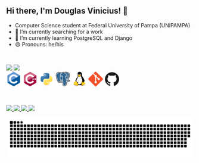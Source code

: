 ## Hi there, I'm Douglas Vinicius! 👋

- Computer Science student at Federal University of Pampa (UNIPAMPA)
- 🔭 I’m currently searching for a work
- 🌱 I’m currently learning PostgreSQL and Django
- 😄 Pronouns: he/his
##
<div><br>
    <a href="https://github.com/DouglasVinicius">
        <img hight="180" src="https://github-readme-stats.vercel.app/api?username=DouglasVinicius&show_icons=true&theme=solarized-dark&include_all_commits=true&cout_private=true"/>
        <img hight="180" src="https://github-readme-stats.vercel.app/api/top-langs/?username=DouglasVinicius&layout=compact&langs_count=16&theme=solarized-dark"/>
    </a>
</div>

<div style="display: inline_block">
    <img allign="center" alt="Douglas-C height="30" width="40" src="https://github.com/devicons/devicon/blob/master/icons/c/c-original.svg"/>
    <img allign="center" alt="Douglas-CPP height="30" width="40" src="https://github.com/devicons/devicon/blob/master/icons/cplusplus/cplusplus-original.svg"/>
    <img allign="center" alt="Douglas-Python height="30" width="40" src="https://github.com/devicons/devicon/blob/master/icons/python/python-original.svg"/>
    <img allign="center" alt="Douglas-Postgres height="30" width="40" src="https://github.com/devicons/devicon/blob/master/icons/postgresql/postgresql-original.svg"/>
    <img allign="center" alt="Douglas-Linux height="30" width="40" src="https://github.com/devicons/devicon/blob/master/icons/linux/linux-original.svg"/>
    <img allign="center" alt="Douglas-Git height="30" width="40" src="https://github.com/devicons/devicon/blob/master/icons/git/git-original.svg"/>
    <img allign="center" alt="Douglas-Github height="30" width="40" src="https://github.com/devicons/devicon/blob/master/icons/github/github-original.svg"/>
</div>

##

<div><br>
    <a href="mailto:dv.dullius@gmail.com">
        <img src="https://img.shields.io/badge/Gmail-D14836?style=for-the-badge&logo=gmail&logoColor=white"/>
    </a>
    <a href="https://www.linkedin.com/in/douglas-dullius-932695220/">
        <img src="https://img.shields.io/badge/LinkedIn-0077B5?style=for-the-badge&logo=linkedin&logoColor=white"/>
    </a>
    <a href="https://www.facebook.com/douglas.vinicius.716195">
        <img src="https://img.shields.io/badge/Facebook-1877F2?style=for-the-badge&logo=facebook&logoColor=white"/>
    </a>
    <a href="https://www.instagram.com/douglas__vini/">
        <img src="https://img.shields.io/badge/Instagram-E4405F?style=for-the-badge&logo=instagram&logoColor=white"/>
    </a>
     
  ![Snake animation](https://github.com/DouglasVinicius/DouglasVinicius/blob/output/github-contribution-grid-snake.svg)
 
</div>
